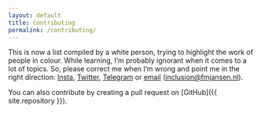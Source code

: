 ```yaml
---
layout: default
title: Contributing
permalink: /contributing/
---
```


This is now a list compiled by a white person, trying to highlight the work of people in colour. While learning, I’m probably ignorant when it comes to a lot of topics. So, please correct me when I’m wrong and point me in the right direction: [Insta](https://www.instagram.com/fmjansennl/), [Twitter](https://twitter.com/fmjansen), [Telegram](https://telegram.me/fmjansen) or [email](mailto:inclusion@fmjansen.nl) (inclusion@fmjansen.nl).

You can also contribute by creating a pull request on [GitHub]({{ site.repository }}).
